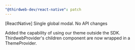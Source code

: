 ```yaml
---
"@thirdweb-dev/react-native": patch
---
```


[ReactNative] Single global modal. No API changes

Added the capability of using our theme outside the SDK.
ThirdwebProvider's children component are now wrapped in a ThemeProvider.

